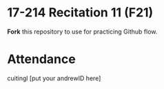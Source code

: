 # 17-214 Recitation 11 (F21)
**Fork** this repository to use for practicing Github flow.

# Attendance
cuitingl
[put your andrewID here]